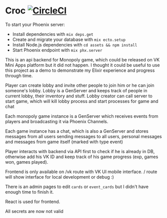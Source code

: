 # Croc [![CircleCI](https://circleci.com/gh/reetou/croc/tree/master.svg?style=svg&circle-token=b1764001723e2679daea66cbc5f5eb549b418122)](https://circleci.com/gh/reetou/croc/tree/master)

To start your Phoenix server:

  * Install dependencies with `mix deps.get`
  * Create and migrate your database with `mix ecto.setup`
  * Install Node.js dependencies with `cd assets && npm install`
  * Start Phoenix endpoint with `mix phx.server`
  
  This is an api backend for Monopoly game, which could be released on VK Mini Apps platform but it did not happen. I thought it could be useful to use this project as a demo to demonstrate my Elixir experience and progress through time.
  
  Player can create lobby and invite other people to join him or he can join someone's lobby. Lobby is a GenServer and keeps track of people in current lobby, their inventory and stuff. Lobby creator can call server to start game, which will kill lobby process and start processes for game and chat
  
  Each monopoly game instance is a GenServer which receives events from players and broadcasting it via Phoenix Channels.
  
  Each game instance has a chat, which is also a GenServer and stores messages from all users sending messages to all users, personal messages and messages from game itself (marked with type event)
  
  Player interacts with backend via API first to check if he is already in DB, otherwise add his VK ID and keep track of his game progress (exp, games won, games played).
  
  Frontend is only available on /vk route with VK UI mobile interface. / route will show interface for local development or debug :)
  
  There is an admin pages to edit `cards` or `event_cards` but I didn't have enough time to finish it.
  
  React is used for frontend.
  
  All secrets are now not valid
